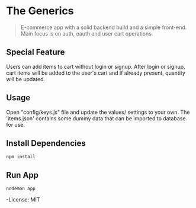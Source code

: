 # The Generics

> E-commerce app with a solid backend build and a simple front-end. Main focus is on auth, oauth and user cart operations.

## Special Feature

Users can add items to cart without login or signup. After login or signup, cart items will be added to the user's cart and if already present, quantity will be updated.

## Usage

Open "config/keys.js" file and update the values/ settings to your own. The 'items.json' contains some dummy data that can be imported to database for use.

## Install Dependencies

```
npm install
```

## Run App

```
nodemon app
```

-License: MIT
